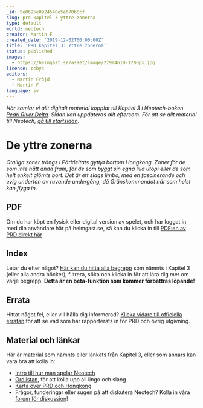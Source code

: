 ```yaml
---
_id: 5e0695e0924540e5a670b5cf
slug: prd-kapitel-3-yttre-zonerna
type: default
world: neotech
creator: Martin F
created_date: '2019-12-02T00:00:00Z'
title: 'PRD kapitel 3: Yttre zonerna'
status: published
images:
  - https://helmgast.se/asset/image/2z9a4610-1280px.jpg
license: ccby4
editors:
  - Martin Fröjd
  - Martin F
language: sv
---
```

_Här samlar vi allt digitalt material kopplat till Kapitel 3 i Neotech-boken [Pearl River Delta](https://lore.pub/+getprd). Sidan kan uppdateras allt eftersom. För att se allt material till Neotech, [gå till startsidan](https://helmgast.se/neotech)._

De yttre zonerna
================

_Otaliga zoner trängs i Pärldeltats gyttja bortom Hongkong. Zoner för de som inte nått ända fram, för de som byggt sin egna lilla utopi eller de som helt enkelt glömts bort. Det är ett slags limbo, med en fascinerande och evig underton av ruvande undergång, då Gränskommandot när som helst kan flyga in._

PDF
---

Om du har köpt en fysisk eller digital version av spelet, och har loggat in med din användare här på helmgast.se, så kan du klicka in till [PDF:en av PRD direkt här](https://helmgast.se/asset/download/neotech/neo-1337/prd-flattened.pdf)

Index
-----

Letar du efter något? [Här kan du hitta alla begrepp](https://helmgast.se/neotech/topics/?view=index) som nämnts i Kapitel 3 (eller alla andra böcker), filtrera, söka och klicka in för att lära dig mer om varje begrepp. **Detta är en beta-funktion som kommer förbättras löpande!**

Errata
------

Hittat något fel, eller vill hålla dig informerad? [Klicka vidare till officiella erratan](https://helmgast.se/neotech/neotech-errata) för att se vad som har rapporterats in för PRD och övrig utgivning.

Material och länkar
-------------------

Här är material som nämnts eller länkats från Kapitel 3, eller som annars kan vara bra att kolla in:

*   [Intro till hur man spelar Neotech](https://helmgast.se/neotech/hur-spelar-man-neotech)
*   [Ordlistan](https://helmgast.se/neotech/ordlista), för att kolla upp all lingo och slang
*   [Karta över PRD och Hongkong](https://lore.pub/+neprdmp)
*   Frågor, funderingar eller sugen på att diskutera Neotech? Kolla in våra [forum för diskussion](https://lore.pub/+neforum)!
